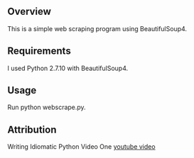 ## Overview

This is a simple web scraping program using BeautifulSoup4.

## Requirements

I used Python 2.7.10 with BeautifulSoup4.

## Usage

Run python webscrape.py.

## Attribution ##

Writing Idiomatic Python Video One [youtube video](https://www.youtube.com/watch?v=g0gNWGg2JxM)




